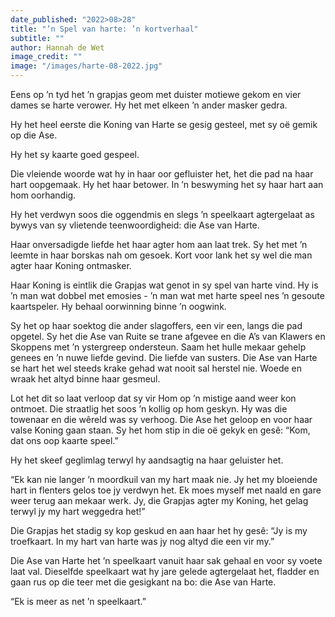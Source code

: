 ```yaml
---
date_published: "2022>08>28"
title: "’n Spel van harte: ’n kortverhaal"
subtitle: ""
author: Hannah de Wet
image_credit: ""
image: "/images/harte-08-2022.jpg"
---
```


Eens op ’n tyd het ’n grapjas geom met duister motiewe gekom en vier dames se harte verower. Hy het met elkeen ’n ander masker gedra.

Hy het heel eerste die Koning van Harte se gesig gesteel, met sy oё gemik op die Ase.

Hy het sy kaarte goed gespeel.

Die vleiende woorde wat hy in haar oor gefluister het, het die pad na haar hart oopgemaak. Hy het haar betower. In ’n beswyming het sy haar hart aan hom oorhandig.

Hy het verdwyn soos die oggendmis en slegs ’n speelkaart agtergelaat as bywys van sy vlietende teenwoordigheid: die Ase van Harte.

Haar onversadigde liefde het haar agter hom aan laat trek. Sy het met ’n leemte in haar borskas nah om gesoek. Kort voor lank het sy wel die man agter haar Koning ontmasker.

Haar Koning is eintlik die Grapjas wat genot in sy spel van harte vind. Hy is ’n man wat dobbel met emosies - ’n man wat met harte speel nes ’n gesoute kaartspeler. Hy behaal oorwinning binne ’n oogwink.

Sy het op haar soektog die ander slagoffers, een vir een, langs die pad opgetel. Sy het die Ase van Ruite se trane afgevee en die A’s van Klawers en Skoppens met ’n ystergreep ondersteun. Saam het hulle mekaar gehelp genees en ’n nuwe liefde gevind. Die liefde van susters. Die Ase van Harte se hart het wel steeds krake gehad wat nooit sal herstel nie. Woede en wraak het altyd binne haar gesmeul.

Lot het dit so laat verloop dat sy vir Hom op ’n mistige aand weer kon ontmoet. Die straatlig het soos ’n kollig op hom geskyn. Hy was die towenaar en die wêreld was sy verhoog. Die Ase het geloop en voor haar valse Koning gaan staan. Sy het hom stip in die oё gekyk en gesê: “Kom, dat ons oop kaarte speel.”

Hy het skeef geglimlag terwyl hy aandsagtig na haar geluister het.

“Ek kan nie langer ’n moordkuil van my hart maak nie. Jy het my bloeiende hart in flenters gelos toe jy verdwyn het. Ek moes myself met naald en gare weer terug aan mekaar werk. Jy, die Grapjas agter my Koning, het gelag terwyl jy my hart weggedra het!”

Die Grapjas het stadig sy kop geskud en aan haar het hy gesê: “Jy is my troefkaart. In my hart van harte was jy nog altyd die een vir my.”

Die Ase van Harte het ’n speelkaart vanuit haar sak gehaal en voor sy voete laat val. Dieselfde speelkaart wat hy jare gelede agtergelaat het, fladder en gaan rus op die teer met die gesigkant na bo: die Ase van Harte.

“Ek is meer as net ’n speelkaart.”
